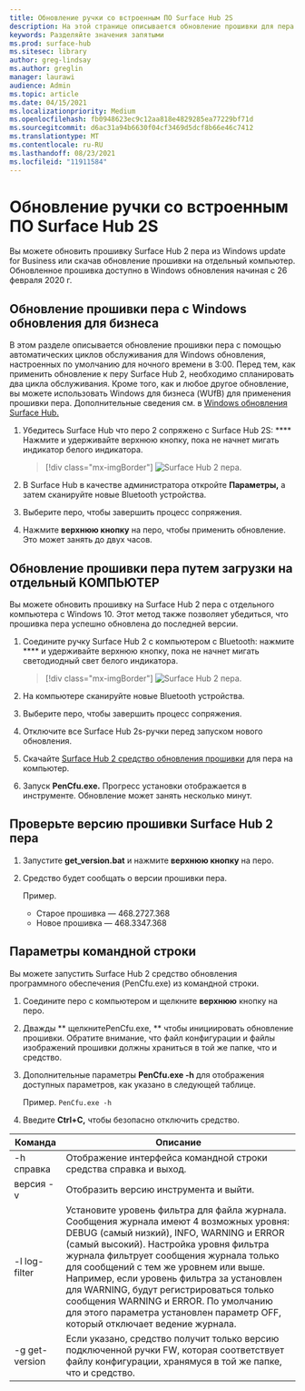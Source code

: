 ```yaml
---
title: Обновление ручки со встроенным ПО Surface Hub 2S
description: На этой странице описывается обновление прошивки для пера Surface Hub 2.
keywords: Разделяйте значения запятыми
ms.prod: surface-hub
ms.sitesec: library
author: greg-lindsay
ms.author: greglin
manager: laurawi
audience: Admin
ms.topic: article
ms.date: 04/15/2021
ms.localizationpriority: Medium
ms.openlocfilehash: fb0948623ec9c12aa818e4829285ea77229bf71d
ms.sourcegitcommit: d6ac31a94b6630f04cf3469d5dcf8b66e46c7412
ms.translationtype: MT
ms.contentlocale: ru-RU
ms.lasthandoff: 08/23/2021
ms.locfileid: "11911584"
---
```

# <a name="update-pen-firmware-on-surface-hub-2s"></a>Обновление ручки со встроенным ПО Surface Hub 2S

Вы можете обновить прошивку Surface Hub 2 пера из Windows update for Business или скачав обновление прошивки на отдельный компьютер. Обновленное прошивка доступно в Windows обновления начиная с 26 февраля 2020 г. 

## <a name="update-pen-firmware-using-windows-update-for-business"></a>Обновление прошивки пера с Windows обновления для бизнеса

В этом разделе описывается обновление прошивки пера с помощью автоматических циклов обслуживания для Windows обновления, настроенных по умолчанию для ночного времени в 3:00. Перед тем, как применить обновление к перу Surface Hub 2, необходимо спланировать два цикла обслуживания. Кроме того, как и любое другое обновление, вы можете использовать Windows для бизнеса (WUfB) для применения прошивки пера. Дополнительные сведения см. в [Windows обновления Surface Hub.](manage-windows-updates-for-surface-hub.md)

1. Убедитесь Surface Hub что перо 2 сопряжено с Surface Hub 2S: **** Нажмите и удерживайте верхнюю кнопку, пока не начнет мигать индикатор белого индикатора.

    > [!div class="mx-imgBorder"]
    > ![Surface Hub 2 пера.](images/sh2-pen-1.png)

2. В Surface Hub в качестве администратора откройте **Параметры,** а затем сканируйте новые Bluetooth устройства.

3. Выберите перо, чтобы завершить процесс сопряжения.

4. Нажмите **верхнюю кнопку** на перо, чтобы применить обновление. Это может занять до двух часов.

## <a name="update-pen-firmware-by-downloading-to-separate-pc"></a>Обновление прошивки пера путем загрузки на отдельный КОМПЬЮТЕР

Вы можете обновить прошивку на Surface Hub 2 пера с отдельного компьютера с Windows 10. Этот метод также позволяет убедиться, что прошивка пера успешно обновлена до последней версии.

1. Соедините ручку Surface Hub 2 с компьютером с Bluetooth: нажмите **** и удерживайте верхнюю кнопку, пока не начнет мигать светодиодный свет белого индикатора.

    > [!div class="mx-imgBorder"]
    > ![Surface Hub 2 пера.](images/sh2-pen-1.png)

2. На компьютере сканируйте новые Bluetooth устройства.

3. Выберите перо, чтобы завершить процесс сопряжения.

4. Отключите все Surface Hub 2s-ручки перед запуском нового обновления.

5. Скачайте [Surface Hub 2 средство обновления прошивки](https://download.microsoft.com/download/8/3/F/83FD5089-D14E-42E3-AF7C-6FC36F80D347/Pen_Firmware_Tool.zip) для пера на компьютер.

6. Запуск **PenCfu.exe.** Прогресс установки отображается в инструменте. Обновление может занять несколько минут. 


## <a name="check-firmware-version-of-surface-hub-2-pen"></a>Проверьте версию прошивки Surface Hub 2 пера

1. Запустите **get_version.bat** и нажмите **верхнюю кнопку** на перо.

2. Средство будет сообщать о версии прошивки пера. 

   Пример.
    - Старое прошивка — 468.2727.368
    - Новое прошивка — 468.3347.368

## <a name="command-line-options"></a>Параметры командной строки

Вы можете запустить Surface Hub 2 средство обновления программного обеспечения (PenCfu.exe) из командной строки.

1. Соедините перо с компьютером и щелкните **верхнюю** кнопку на перо.

2. Дважды ** щелкнитеPenCfu.exe, ** чтобы инициировать обновление прошивки. Обратите внимание, что файл конфигурации и файлы изображений прошивки должны храниться в той же папке, что и средство.

3. Дополнительные параметры **PenCfu.exe -h** для отображения доступных параметров, как указано в следующей таблице.  

   Пример. `PenCfu.exe -h`

4. Введите **Ctrl+C,** чтобы безопасно отключить средство.


| Команда | Описание |
| -------------- |---------------------------- |
| -h справка        | Отображение интерфейса командной строки средства справка и выход. |
| версия -v     | Отобразить версию инструмента и выйти. |
| -l log-filter  | Установите уровень фильтра для файла журнала. Сообщения журнала имеют 4 возможных уровня: DEBUG (самый низкий), INFO, WARNING и ERROR (самый высокий). Настройка уровня фильтра журнала фильтрует сообщения журнала только для сообщений с тем же уровнем или выше. Например, если уровень фильтра за установлен для WARNING, будут регистрироваться только сообщения WARNING и ERROR. По умолчанию для этого параметра установлен параметр OFF, который отключает ведение журнала. |
| -g get-version | Если указано, средство получит только версию подключенной ручки FW, которая соответствует файлу конфигурации, хранямуся в той же папке, что и средство.  |

